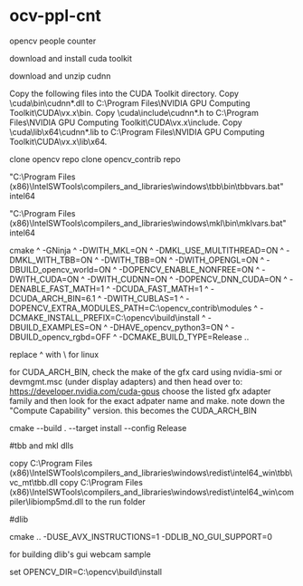 # ocv-ppl-cnt
opencv people counter

download and install cuda toolkit 

download and unzip cudnn

Copy the following files into the CUDA Toolkit directory.
Copy <installpath>\cuda\bin\cudnn*.dll to C:\Program Files\NVIDIA GPU Computing Toolkit\CUDA\vx.x\bin.
Copy <installpath>\cuda\include\cudnn*.h to C:\Program Files\NVIDIA GPU Computing Toolkit\CUDA\vx.x\include.
Copy <installpath>\cuda\lib\x64\cudnn*.lib to C:\Program Files\NVIDIA GPU Computing Toolkit\CUDA\vx.x\lib\x64.

clone opencv repo
clone opencv_contrib repo

"C:\Program Files (x86)\IntelSWTools\compilers_and_libraries\windows\tbb\bin\tbbvars.bat" intel64

"C:\Program Files (x86)\IntelSWTools\compilers_and_libraries\windows\mkl\bin\mklvars.bat" intel64

cmake ^
-GNinja ^
-DWITH_MKL=ON ^
-DMKL_USE_MULTITHREAD=ON ^
-DMKL_WITH_TBB=ON ^
-DWITH_TBB=ON ^
-DWITH_OPENGL=ON ^
-DBUILD_opencv_world=ON ^
-DOPENCV_ENABLE_NONFREE=ON ^
-DWITH_CUDA=ON ^
-DWITH_CUDNN=ON ^
-DOPENCV_DNN_CUDA=ON ^
-DENABLE_FAST_MATH=1 ^
-DCUDA_FAST_MATH=1 ^
-DCUDA_ARCH_BIN=6.1 ^
-DWITH_CUBLAS=1 ^
-DOPENCV_EXTRA_MODULES_PATH=C:\opencv_contrib\modules ^
-DCMAKE_INSTALL_PREFIX=C:\opencv\build\install ^
-DBUILD_EXAMPLES=ON ^
-DHAVE_opencv_python3=ON ^
-DBUILD_opencv_rgbd=OFF ^
-DCMAKE_BUILD_TYPE=Release ..

replace ^ with \ for linux

for CUDA_ARCH_BIN, check the make of the gfx card using nvidia-smi or devmgmt.msc (under display adapters) and then head over to: https://developer.nvidia.com/cuda-gpus choose the listed gfx adapter family and then look for the exact adpater name and make. note down the "Compute Capability" version. this becomes the CUDA_ARCH_BIN

cmake --build . --target install --config Release

#tbb and mkl dlls

copy C:\Program Files (x86)\IntelSWTools\compilers_and_libraries\windows\redist\intel64_win\tbb\vc_mt\tbb.dll
copy C:\Program Files (x86)\IntelSWTools\compilers_and_libraries\windows\redist\intel64_win\compiler\libiomp5md.dll
to the run folder

#dlib

cmake .. -DUSE_AVX_INSTRUCTIONS=1 -DDLIB_NO_GUI_SUPPORT=0

for building dlib's gui webcam sample

set OPENCV_DIR=C:\opencv\build\install